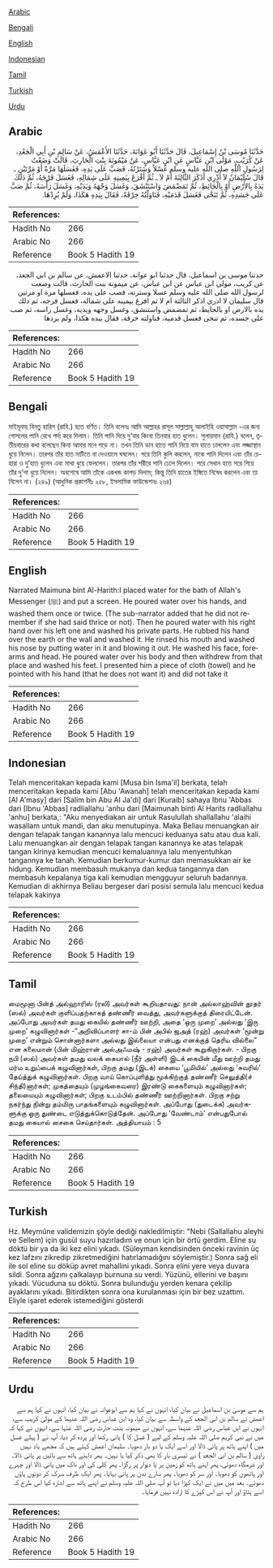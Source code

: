 [Arabic](#arabic)

[Bengali](#bengali)

[English](#english)

[Indonesian](#indonesian)

[Tamil](#tamil)

[Turkish](#turkish)

[Urdu](#urdu)

## Arabic


<div dir="rtl" lang="ar" style={{fontSize:'larger',backgroundColor:'#f8f9fa',padding:20}}>
حَدَّثَنَا مُوسَى بْنُ إِسْمَاعِيلَ، قَالَ حَدَّثَنَا أَبُو عَوَانَةَ، حَدَّثَنَا الأَعْمَشُ، عَنْ سَالِمِ بْنِ أَبِي الْجَعْدِ، عَنْ كُرَيْبٍ، مَوْلَى ابْنِ عَبَّاسٍ عَنِ ابْنِ عَبَّاسٍ، عَنْ مَيْمُونَةَ بِنْتِ الْحَارِثِ، قَالَتْ وَضَعْتُ لِرَسُولِ اللَّهِ صلى الله عليه وسلم غُسْلاً وَسَتَرْتُهُ، فَصَبَّ عَلَى يَدِهِ، فَغَسَلَهَا مَرَّةً أَوْ مَرَّتَيْنِ ـ قَالَ سُلَيْمَانُ لاَ أَدْرِي أَذَكَرَ الثَّالِثَةَ أَمْ لاَ ـ ثُمَّ أَفْرَغَ بِيَمِينِهِ عَلَى شِمَالِهِ، فَغَسَلَ فَرْجَهُ، ثُمَّ دَلَكَ يَدَهُ بِالأَرْضِ أَوْ بِالْحَائِطِ، ثُمَّ تَمَضْمَضَ وَاسْتَنْشَقَ، وَغَسَلَ وَجْهَهُ وَيَدَيْهِ، وَغَسَلَ رَأْسَهُ، ثُمَّ صَبَّ عَلَى جَسَدِهِ، ثُمَّ تَنَحَّى فَغَسَلَ قَدَمَيْهِ، فَنَاوَلْتُهُ خِرْقَةً، فَقَالَ بِيَدِهِ هَكَذَا، وَلَمْ يُرِدْهَا‏.‏
</div>
<div style={{backgroundColor:'#f8f9fa',padding:20, marginBottom: 10}}><table> <thead> <tr> <th>References:</th> <th></th> </tr> </thead> <tbody><tr><td>Hadith No</td><td>266</td></tr><tr><td>Arabic No</td><td>266</td></tr><tr><td>Reference</td><td>Book 5 Hadith 19</td></tr></tbody></table></div>


<div dir="rtl" lang="ar" style={{fontSize:'larger',backgroundColor:'#f8f9fa',padding:20}}>
حدثنا موسى بن اسماعيل، قال حدثنا ابو عوانة، حدثنا الاعمش، عن سالم بن ابي الجعد، عن كريب، مولى ابن عباس عن ابن عباس، عن ميمونة بنت الحارث، قالت وضعت لرسول الله صلى الله عليه وسلم غسلا وسترته، فصب على يده، فغسلها مرة او مرتين قال سليمان لا ادري اذكر الثالثة ام لا ثم افرغ بيمينه على شماله، فغسل فرجه، ثم دلك يده بالارض او بالحايط، ثم تمضمض واستنشق، وغسل وجهه ويديه، وغسل راسه، ثم صب على جسده، ثم تنحى فغسل قدميه، فناولته خرقة، فقال بيده هكذا، ولم يردها
</div>
<div style={{backgroundColor:'#f8f9fa',padding:20, marginBottom: 10}}><table> <thead> <tr> <th>References:</th> <th></th> </tr> </thead> <tbody><tr><td>Hadith No</td><td>266</td></tr><tr><td>Arabic No</td><td>266</td></tr><tr><td>Reference</td><td>Book 5 Hadith 19</td></tr></tbody></table></div>

## Bengali


<div dir="ltr" lang="bn" style={{fontSize:'larger',backgroundColor:'#f8f9fa',padding:20}}>
মাইমূনাহ বিনতু হারিস (রাযি.) হতে বর্ণিত। তিনি বলেনঃ আমি আল্লাহর রাসূল সাল্লাল্লাহু আলাইহি ওয়াসাল্লাম -এর জন্য গোসলের পানি রেখে পর্দা করে দিলাম। তিনি পানি দিয়ে দু’বার কিংবা তিনবার হাত ধুলেন। সুলায়মান (রাযি.) বলেন, তৃতীয়বারের কথা বলেছেন কিনা আমার মনে পড়ে না। তখন তিনি ডান হাতে পানি নিয়ে বাম হাতে ঢাললেন এবং লজ্জাস্থান ধুয়ে নিলেন। তারপর তাঁর হাত মাটিতে বা দেওয়ালে ঘষলেন। পরে তিনি কুলি করলেন, নাকে পানি দিলেন এবং তাঁর চেহারা ও দু’হাত ধুলেন এবং মাথা ধুয়ে ফেললেন। তারপর তাঁর শরীরে পানি ঢেলে দিলেন। পরে সেখান হতে সরে গিয়ে তাঁর দু’পা ধুয়ে নিলেন। অবশেষে আমি তাঁকে একখন্ড কাপড় দিলাম; কিন্তু তিনি হাতের ইঙ্গিতে নিষেধ করলেন এবং তা নিলেন না। (২৪৯) (আধুনিক প্রকাশনীঃ ২৫৮, ইসলামিক ফাউন্ডেশনঃ ২৬৪)
</div>
<div style={{backgroundColor:'#f8f9fa',padding:20, marginBottom: 10}}><table> <thead> <tr> <th>References:</th> <th></th> </tr> </thead> <tbody><tr><td>Hadith No</td><td>266</td></tr><tr><td>Arabic No</td><td>266</td></tr><tr><td>Reference</td><td>Book 5 Hadith 19</td></tr></tbody></table></div>

## English


<div dir="ltr" lang="en" style={{fontSize:'larger',backgroundColor:'#f8f9fa',padding:20}}>
Narrated Maimuna bint Al-Harith:I placed water for the bath of Allah's Messenger (ﷺ) and put a screen. He poured water over his hands, and washed them once or twice. (The sub-narrator added that he did not remember if she had said thrice or not). Then he poured water with his right hand over his left one and washed his private parts. He rubbed his hand over the earth or the wall and washed it. He rinsed his mouth and washed his nose by putting water in it and blowing it out. He washed his face, forearms and head. He poured water over his body and then withdrew from that place and washed his feet. I presented him a piece of cloth (towel) and he pointed with his hand (that he does not want it) and did not take it
</div>
<div style={{backgroundColor:'#f8f9fa',padding:20, marginBottom: 10}}><table> <thead> <tr> <th>References:</th> <th></th> </tr> </thead> <tbody><tr><td>Hadith No</td><td>266</td></tr><tr><td>Arabic No</td><td>266</td></tr><tr><td>Reference</td><td>Book 5 Hadith 19</td></tr></tbody></table></div>

## Indonesian


<div dir="ltr" lang="id" style={{fontSize:'larger',backgroundColor:'#f8f9fa',padding:20}}>
Telah menceritakan kepada kami [Musa bin Isma'il] berkata, telah menceritakan kepada kami [Abu 'Awanah] telah menceritakan kepada kami [Al A'masy] dari [Salim bin Abu Al Ja'di] dari [Kuraib] sahaya Ibnu 'Abbas dari [Ibnu 'Abbas] radliallahu 'anhu dari [Maimunah binti Al Harits radliallahu 'anhu] berkata,: "Aku menyediakan air untuk Rasulullah shallallahu 'alaihi wasallam untuk mandi, dan aku menutupinya. Maka Beliau menuangkan air dengan telapak tangan kanannya lalu mencuci keduanya satu atau dua kali. Lalu menuangkan air dengan telapak tangan kanannya ke atas telapak tangan kirinya kemudian mencuci kemaluannya lalu menyentuhkan tangannya ke tanah. Kemudian berkumur-kumur dan memasukkan air ke hidung. Kemudian membasuh mukanya dan kedua tangannya dan membasuh kepalanya tiga kali kemudian mengguyur seluruh badannya. Kemudian di akhirnya Beliau bergeser dari posisi semula lalu mencuci kedua telapak kakinya
</div>
<div style={{backgroundColor:'#f8f9fa',padding:20, marginBottom: 10}}><table> <thead> <tr> <th>References:</th> <th></th> </tr> </thead> <tbody><tr><td>Hadith No</td><td>266</td></tr><tr><td>Arabic No</td><td>266</td></tr><tr><td>Reference</td><td>Book 5 Hadith 19</td></tr></tbody></table></div>

## Tamil


<div dir="ltr" lang="ta" style={{fontSize:'larger',backgroundColor:'#f8f9fa',padding:20}}>
மைமூனா பின்த் அல்ஹாரிஸ் (ரலி) அவர்கள் கூறியதாவது: நான் அல்லாஹ்வின் தூதர் (ஸல்) அவர்கள் குளிப்பதற்காகத் தண்ணீர் வைத்து, அவர்களுக்குத் திரையிட்டேன். அப்போது அவர்கள் தமது கையில் தண்ணீர் ஊற்றி, அதை ‘ஒரு முறை’ அல்லது ‘இரு முறை’ கழுவினார்கள் -“அறிவிப்பாளர் சா-ம் பின் அபில் ஜஅத் (ரஹ்) அவர்கள் ‘மூன்று முறை’ என்றும் சொன்னார்களா அல்லது இல்லையா என்பது எனக்குத் தெரிய வில்லை” என சுலைமான் (பின் மிஹ்ரான் அல்அஃமஷ் - ரஹ்) அவர்கள் கூறுகிறார்கள். - பிறகு நபி (ஸல்) அவர்கள் தமது வலக் கையால் (நீர் அள்ளி) இடக் கையின் மீது ஊற்றி தமது மர்ம உறுப்பைக் கழுவினார்கள், பிறகு தமது (இடக்) கையை ‘பூமியில்’ அல்லது ‘சுவரில்’ தேய்த்துக் கழுவினார்கள். பிறகு வாய் கொப்புளித்து மூக்கிற்குத் தண்ணீர் செலுத்தி(ச் சிந்தி)னார்கள்; முகத்தையும் (முழங்கைவரை) இரண்டு கைகளையும் கழுவினார்கள்; தலையையும் கழுவினார்கள்; பிறகு உடம்பில் தண்ணீர் ஊற்றினார்கள். பிறகு சற்று நகர்ந்து நின்று தம்மிரு பாதங்களையும் கழுவினார்கள். அப்போது (துடைக்க) அவர்களுக்கு ஒரு துண்டை எடுத்துக்கொடுத்தேன். அப்போது ‘வேண்டாம்’ என்பதுபோல் தமது கையால் சைகை செய்தார்கள். அத்தியாயம் : 5
</div>
<div style={{backgroundColor:'#f8f9fa',padding:20, marginBottom: 10}}><table> <thead> <tr> <th>References:</th> <th></th> </tr> </thead> <tbody><tr><td>Hadith No</td><td>266</td></tr><tr><td>Arabic No</td><td>266</td></tr><tr><td>Reference</td><td>Book 5 Hadith 19</td></tr></tbody></table></div>

## Turkish


<div dir="ltr" lang="tr" style={{fontSize:'larger',backgroundColor:'#f8f9fa',padding:20}}>
Hz. Meymûne validemizin şöyle dediği nakledilmiştir: "Nebi (Sallallahu aleyhi ve Sellem) için gusül suyu hazırladım ve onun için bir örtü gerdim. Eline su döktü bir ya da iki kez elini yıkadı. (Süleyman kendisinden önceki ravinin üç kez lafzını zikredip zikretmediğini hatırlamadığını söylemiştir.) Sonra sağ eli ile sol eline su döküp avret mahallini yıkadı. Sonra elini yere veya duvara sildi. Sonra ağzını çalkalayıp burnuna su verdi. Yüzünü, ellerini ve başını yıkadı. Vücuduna su döktü. Sonra bulunduğu yerden kenara çekilip ayaklarını yıkadı. Bitirdikten sonra ona kurulanması için bir bez uzattım. Eliyle işaret ederek iste­mediğini gösterdi
</div>
<div style={{backgroundColor:'#f8f9fa',padding:20, marginBottom: 10}}><table> <thead> <tr> <th>References:</th> <th></th> </tr> </thead> <tbody><tr><td>Hadith No</td><td>266</td></tr><tr><td>Arabic No</td><td>266</td></tr><tr><td>Reference</td><td>Book 5 Hadith 19</td></tr></tbody></table></div>

## Urdu


<div dir="rtl" lang="ur" style={{fontSize:'larger',backgroundColor:'#f8f9fa',padding:20}}>
ہم سے موسیٰ بن اسماعیل نے بیان کیا، انہوں نے کہا ہم سے ابوعوانہ نے بیان کیا، انہوں نے کہا ہم سے اعمش نے سالم بن ابی الجعد کے واسطہ سے بیان کیا، وہ ابن عباس رضی اللہ عنہما کے مولیٰ کریب سے، انہوں نے ابن عباس رضی اللہ عنہما سے، انہوں نے میمونہ بنت حارث رضی اللہ عنہا سے، انہوں نے کہا کہ میں نے نبی کریم صلی اللہ علیہ وسلم کے لیے ( غسل کا ) پانی رکھا اور پردہ کر دیا، آپ نے ( پہلے غسل میں ) اپنے ہاتھ پر پانی ڈالا اور اسے ایک یا دو بار دھویا۔ سلیمان اعمش کہتے ہیں کہ مجھے یاد نہیں راوی ( سالم بن ابی الجعد ) نے تیسری بار کا بھی ذکر کیا یا نہیں۔ پھر داہنے ہاتھ سے بائیں پر پانی ڈالا۔ اور شرمگاہ دھوئی، پھر اپنے ہاتھ کو زمین پر یا دیوار پر رگڑا۔ پھر کلی کی اور ناک میں پانی ڈالا اور چہرے اور ہاتھوں کو دھویا۔ اور سر کو دھویا۔ پھر سارے بدن پر پانی بہایا۔ پھر ایک طرف سرک کر دونوں پاؤں دھوئے۔ بعد میں میں نے ایک کپڑا دیا تو آپ صلی اللہ علیہ وسلم نے اپنے ہاتھ سے اشارہ کیا اس طرح کہ اسے ہٹاؤ اور آپ نے اس کپڑے کا ارادہ نہیں فرمایا۔
</div>
<div style={{backgroundColor:'#f8f9fa',padding:20, marginBottom: 10}}><table> <thead> <tr> <th>References:</th> <th></th> </tr> </thead> <tbody><tr><td>Hadith No</td><td>266</td></tr><tr><td>Arabic No</td><td>266</td></tr><tr><td>Reference</td><td>Book 5 Hadith 19</td></tr></tbody></table></div>